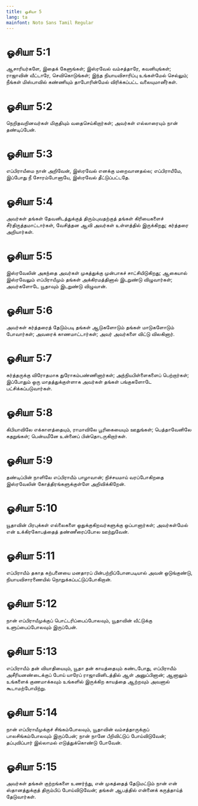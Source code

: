 ```yaml
---
title: ஓசியா 5
lang: ta
mainfont: Noto Sans Tamil Regular
---
```


# ஓசியா 5:1

ஆசாரியர்களே, இதைக் கேளுங்கள்; இஸ்ரவேல் வம்சத்தாரே, கவனியுங்கள்; ராஜாவின் வீட்டாரே, செவிகொடுங்கள்; இந்த நியாயவிசாரிப்பு உங்கள்மேல் செல்லும்; நீங்கள் மிஸ்பாவில் கண்ணியும் தாபோரின்மேல் விரிக்கப்பட்ட வலையுமானீர்கள்.

# ஓசியா 5:2

நெறிதவறினவர்கள் மிகுதியும் வதைசெய்கிறார்கள்; அவர்கள் எல்லாரையும் நான் தண்டிப்பேன்.

# ஓசியா 5:3

எப்பிராயீமை நான் அறிவேன், இஸ்ரவேல் எனக்கு மறைவானதல்ல; எப்பிராயீமே, இப்போது நீ சோரம்போனாயே, இஸ்ரவேல் தீட்டுப்பட்டதே.

# ஓசியா 5:4

அவர்கள் தங்கள் தேவனிடத்துக்குத் திரும்புவதற்குத் தங்கள் கிரியைகளைச் சீர்திருத்தமாட்டார்கள், வேசித்தன ஆவி அவர்கள் உள்ளத்தில் இருக்கிறது; கர்த்தரை அறியார்கள்.

# ஓசியா 5:5

இஸ்ரவேலின் அகந்தை அவர்கள் முகத்துக்கு முன்பாகச் சாட்சியிடுகிறது; ஆகையால் இஸ்ரவேலும் எப்பிராயீமும் தங்கள் அக்கிரமத்தினால் இடறுண்டு விழுவார்கள்; அவர்களோடே யூதாவும் இடறுண்டு விழுவான்.

# ஓசியா 5:6

அவர்கள் கர்த்தரைத் தேடும்படி தங்கள் ஆடுகளோடும் தங்கள் மாடுகளோடும் போவார்கள்; அவரைக் காணமாட்டார்கள்; அவர் அவர்களை விட்டு விலகினார்.

# ஓசியா 5:7

கர்த்தருக்கு விரோதமாக துரோகம்பண்ணினார்கள்; அந்நியபிள்ளைகளைப் பெற்றார்கள்; இப்போதும் ஒரு மாதத்துக்குள்ளாக அவர்கள் தங்கள் பங்குகளோடே பட்சிக்கப்படுவார்கள்.

# ஓசியா 5:8

கிபியாவிலே எக்காளத்தையும், ராமாவிலே பூரிகையையும் ஊதுங்கள்; பெத்தாவேனிலே கதறுங்கள்; பென்யமீனே உன்னைப் பின்தொடருகிறார்கள்.

# ஓசியா 5:9

தண்டிப்பின் நாளிலே எப்பிராயீம் பாழாவான்; நிச்சயமாய் வரப்போகிறதை இஸ்ரவேலின் கோத்திரங்களுக்குள்ளே அறிவிக்கிறேன்.

# ஓசியா 5:10

யூதாவின் பிரபுக்கள் எல்லைகளை ஒதுக்குகிறவர்களுக்கு ஒப்பானார்கள்; அவர்கள்மேல் என் உக்கிரகோபத்தைத் தண்ணீரைப்போல ஊற்றுவேன்.

# ஓசியா 5:11

எப்பிராயீம் தகாத கற்பனையை மனதாரப் பின்பற்றிப்போனபடியால் அவன் ஒடுங்குண்டு, நியாயவிசாரணையில் நொறுக்கப்பட்டுப்போகிறான்.

# ஓசியா 5:12

நான் எப்பிராயீமுக்குப் பொட்டரிப்பைப்போலவும், யூதாவின் வீட்டுக்கு உளுப்பைப்போலவும் இருப்பேன்.

# ஓசியா 5:13

எப்பிராயீம் தன் வியாதியையும், யூதா தன் காயத்தையும் கண்டபோது, எப்பிராயீம் அசீரியனண்டைக்குப் போய் யாரேப் ராஜாவினிடத்தில் ஆள் அனுப்பினான்; ஆனாலும் உங்களைக் குணமாக்கவும் உங்களில் இருக்கிற காயத்தை ஆற்றவும் அவனால் கூடாமற்போயிற்று.

# ஓசியா 5:14

நான் எப்பிராயீமுக்குச் சிங்கம்போலவும், யூதாவின் வம்சத்தாருக்குப் பாலசிங்கம்போலவும் இருப்பேன்; நான் நானே பீறிவிட்டுப் போய்விடுவேன்; தப்புவிப்பார் இல்லாமல் எடுத்துக்கொண்டு போவேன்.

# ஓசியா 5:15

அவர்கள் தங்கள் குற்றங்களை உணர்ந்து, என் முகத்தைத் தேடுமட்டும் நான் என் ஸ்தானத்துக்குத் திரும்பிப் போய்விடுவேன்; தங்கள் ஆபத்தில் என்னைக் கருத்தாய்த் தேடுவார்கள்.

